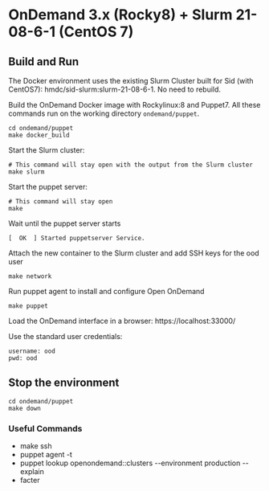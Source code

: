 # OnDemand 3.x (Rocky8) + Slurm 21-08-6-1 (CentOS 7)

## Build and Run
The Docker environment uses the existing Slurm Cluster built for Sid (with CentOS7): hmdc/sid-slurm:slurm-21-08-6-1. No need to rebuild.

Build the OnDemand Docker image with Rockylinux:8 and Puppet7. All these commands run on the working directory `ondemand/puppet`.
```
cd ondemand/puppet
make docker_build
```

Start the Slurm cluster:
```
# This command will stay open with the output from the Slurm cluster
make slurm
```
Start the puppet server:
```
# This command will stay open
make
```

Wait until the puppet server starts
```
[  OK  ] Started puppetserver Service.
```

Attach the new container to the Slurm cluster and add SSH keys for the ood user
```
make network
```

Run puppet agent to install and configure Open OnDemand
```
make puppet
```

Load the OnDemand interface in a browser:
https://localhost:33000/

Use the standard user credentials:
```
username: ood
pwd: ood
```

## Stop the environment
```
cd ondemand/puppet
make down
```

### Useful Commands
 * make ssh
 * puppet agent -t
 * puppet lookup openondemand::clusters --environment production --explain
 * facter

